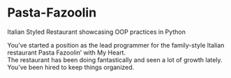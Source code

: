 # Pasta-Fazoolin
Italian Styled Restaurant showcasing OOP practices in Python


<p>You’ve started a position as the lead programmer for the family-style Italian restaurant Pasta Fazoolin’ with My Heart. </br>
The restaurant has been doing fantastically and seen a lot of growth lately. You’ve been hired to keep things organized. </p>
